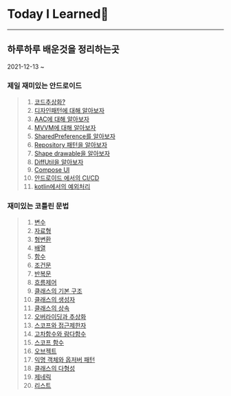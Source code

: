 # Today I Learned📗
--------
## 하루하루 배운것을 정리하는곳
2021-12-13 ~

### 제일 재미있는 안드로이드
>1. [코드추상화?](Andoroid/여러가지%20안드로이드/동작을%20메서드화%20하는%20이유.md)
>2. [디자인패턴에 대해 알아보자](Andoroid/여러가지%20안드로이드/디자인패턴.md)
>3. [AAC에 대해 알아보자](Andoroid/여러가지%20안드로이드/AAC에%20대해%20알아보자.md)
>4. [MVVM에 대해 알아보자](Andoroid/여러가지%20안드로이드/MVVM디자인%20패턴에%20대해%20공부하자.md)
>5. [SharedPreference를 알아보자](Andoroid/여러가지%20안드로이드/SharedPreferences.md)
>6. [Repository 패턴을 알아보자](Andoroid/여러가지%20안드로이드/Repository패턴.md)
>7. [Shape drawable을 알아보자](Andoroid/UI/shapedrawable.md)
>8. [DiffUtil을 알아보자](Andoroid/여러가지%20안드로이드/DiffUtil.md)
>9. [Compose UI](Andoroid/여러가지%20안드로이드/Compose%20UI.md)
>10. [안드로이드 에서의 CI/CD](Andoroid/여러가지%20안드로이드/안드로이드에서의%20CICD.md)
>11. [kotlin에서의 예외처리](Android/../Andoroid/여러가지%20안드로이드/kotlin에서의%20예외처리.md)

### 재미있는 코틀린 문법
>1. [변수](Andoroid/kotlin%20grammer/01.변수.md)
>2. [자료형](Andoroid/kotlin%20grammer/02.자료형.md)
>3. [형변환](Andoroid/kotlin%20grammer/03.형변환.md)
>4. [배열](Andoroid/kotlin%20grammer/04.배열.md)
>5. [함수](Andoroid/kotlin%20grammer/05.함수.md)
>6. [조건문](Andoroid/kotlin%20grammer/06.조건문.md)
>7. [반복문](Andoroid/kotlin%20grammer/07.반복문.md)
>8. [흐름제어](Andoroid/kotlin%20grammer/08.흐름제어.md)
>9. [클래스의 기본 구조](Andoroid/kotlin%20grammer/09.클래스의%20기본%20구조.md)
>10. [클래스의 생성자](Andoroid/kotlin%20grammer/10.클래스의%20생성자.md)
>11. [클래스의 상속](Andoroid/kotlin%20grammer/11.%ED%81%B4%EB%9E%98%EC%8A%A4%EC%9D%98%20%EC%83%81%EC%86%8D.md)
>12. [오버라이딩과 추상화](Andoroid/kotlin%20grammer/12.%EC%98%A4%EB%B2%84%EB%9D%BC%EC%9D%B4%EB%94%A9%EA%B3%BC%20%EC%B6%94%EC%83%81%ED%99%94.md)
>13. [스코프와 접근제한자](Andoroid/kotlin%20grammer/13.%EC%8A%A4%EC%BD%94%ED%94%84%EC%99%80%20%EC%A0%91%EA%B7%BC%EC%A0%9C%ED%95%9C%EC%9E%90.md)
>14. [고차함수와 람다함수](Andoroid/kotlin%20grammer/14.%EA%B3%A0%EC%B0%A8%ED%95%A8%EC%88%98%EC%99%80%20%EB%9E%8C%EB%8B%A4%ED%95%A8%EC%88%98.md)
>15. [스코프 함수](Andoroid/kotlin%20grammer/15.%EC%8A%A4%EC%BD%94%ED%94%84%20%ED%95%A8%EC%88%98.md)
>16. [오브젝트](Andoroid/kotlin%20grammer/16.%EC%98%A4%EB%B8%8C%EC%A0%9D%ED%8A%B8.md)
>17. [익명 객체와 옵저버 패턴](Andoroid/kotlin%20grammer/17.%EC%9D%B5%EB%AA%85%EA%B0%9D%EC%B2%B4%EC%99%80%20%EC%98%B5%EC%A0%80%EB%B2%84%20%ED%8C%A8%ED%84%B4.md)
>18. [클래스의 다형성](Andoroid/kotlin%20grammer/18.%ED%81%B4%EB%9E%98%EC%8A%A4%EC%9D%98%20%EB%8B%A4%ED%98%95%EC%84%B1.md)
>19. [제네릭](Andoroid/kotlin%20grammer/19.%EC%A0%9C%EB%84%88%EB%A6%AD.md)
>20. [리스트](Andoroid/kotlin%20grammer/20.List.md)
